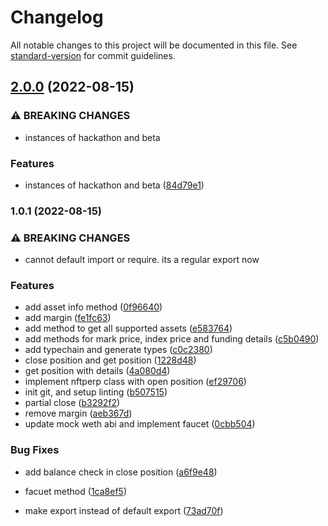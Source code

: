 # Changelog

All notable changes to this project will be documented in this file. See [standard-version](https://github.com/conventional-changelog/standard-version) for commit guidelines.

## [2.0.0](https://github.com/nftperp/nftperp-sdk/compare/v1.0.1...v2.0.0) (2022-08-15)


### ⚠ BREAKING CHANGES

* instances of hackathon and beta

### Features

* instances of hackathon and beta ([84d79e1](https://github.com/nftperp/nftperp-sdk/commit/84d79e1575aedd95f9893740e48905b7cb0271a4))

### 1.0.1 (2022-08-15)


### ⚠ BREAKING CHANGES

* cannot default import or require. its a regular export now

### Features

* add asset info method ([0f96640](https://github.com/nftperp/nftperp-sdk/commit/0f96640720d88bc8cd908a2b98048c7dfadfbcf6))
* add margin ([fe1fc63](https://github.com/nftperp/nftperp-sdk/commit/fe1fc63e550c7694e52b9b771c53197f7560d59e))
* add method to get all supported assets ([e583764](https://github.com/nftperp/nftperp-sdk/commit/e583764beadb63b7544bf1a552f0574956c1367c))
* add methods for mark price, index price and funding details ([c5b0490](https://github.com/nftperp/nftperp-sdk/commit/c5b0490017e7bdb31e350ed8c25a6e5e326ac2c9))
* add typechain and generate types ([c0c2380](https://github.com/nftperp/nftperp-sdk/commit/c0c2380a2d1bdd18aea7f133ddc5d968c01858c5))
* close position and get position ([1228d48](https://github.com/nftperp/nftperp-sdk/commit/1228d484cb88e7929d4c2306716e6c057bd03844))
* get position with details ([4a080d4](https://github.com/nftperp/nftperp-sdk/commit/4a080d4fe3af9862dd19c87af0c43c48a6422c40))
* implement nftperp class with open position ([ef29706](https://github.com/nftperp/nftperp-sdk/commit/ef29706e3467e215569c8bce614453477728e72d))
* init git, and setup linting ([b507515](https://github.com/nftperp/nftperp-sdk/commit/b507515cdf9193ee17c67119c88a89b273351106))
* partial close ([b3292f2](https://github.com/nftperp/nftperp-sdk/commit/b3292f228820723aff0bab304fc9d3f3c66d5581))
* remove margin ([aeb367d](https://github.com/nftperp/nftperp-sdk/commit/aeb367d94cc1d6902c0236eaecb2dd7bef7e0781))
* update mock weth abi and implement faucet ([0cbb504](https://github.com/nftperp/nftperp-sdk/commit/0cbb50459debf0a2b6175f69d50250578fce5969))


### Bug Fixes

* add balance check in close position ([a6f9e48](https://github.com/nftperp/nftperp-sdk/commit/a6f9e4877abaa53aa30e64f4020408cdbd72b69f))
* facuet method ([1ca8ef5](https://github.com/nftperp/nftperp-sdk/commit/1ca8ef539d02862b186db8ab950c38c85f86ffa7))


* make export instead of default export ([73ad70f](https://github.com/nftperp/nftperp-sdk/commit/73ad70fecb205635c667b3858bbfea05040e6675))
